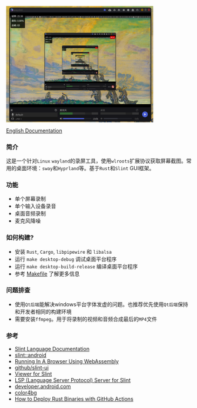 <div style="display: flex">
    <img src="./screenshot/1-cn.png" width="400"/>
</div>

[English Documentation](./README.md)

### 简介
这是一个针对`Linux` `wayland`的录屏工具，使用`wlroots`扩展协议获取屏幕截图。常用的桌面环境：`sway`和`Hyprland`等。基于`Rust`和`Slint` GUI框架。

### 功能
- 单个屏幕录制
- 单个输入设备录音
- 桌面音频录制
- 麦克风降噪

### 如何构建?
- 安装 `Rust`, `Cargo`, `libpipewire` 和 `libalsa`
- 运行 `make desktop-debug` 调试桌面平台程序
- 运行 `make desktop-build-release` 编译桌面平台程序
- 参考 [Makefile](./Makefile) 了解更多信息

### 问题排查
- 使用`Qt后端`能解决windows平台字体发虚的问题。也推荐优先使用`Qt后端`保持和开发者相同的构建环境
- 需要安装`ffmpeg`。用于将录制的视频和音频合成最后的`MP4`文件

### 参考
- [Slint Language Documentation](https://slint-ui.com/releases/1.0.0/docs/slint/)
- [slint::android](https://snapshots.slint.dev/master/docs/rust/slint/android/#building-and-deploying)
- [Running In A Browser Using WebAssembly](https://releases.slint.dev/1.7.0/docs/slint/src/quickstart/running_in_a_browser)
- [github/slint-ui](https://github.com/slint-ui/slint)
- [Viewer for Slint](https://github.com/slint-ui/slint/tree/master/tools/viewer)
- [LSP (Language Server Protocol) Server for Slint](https://github.com/slint-ui/slint/tree/master/tools/lsp)
- [developer.android.com](https://developer.android.com/guide)
- [color4bg](https://www.color4bg.com/zh-hans/)
- [How to Deploy Rust Binaries with GitHub Actions](https://dzfrias.dev/blog/deploy-rust-cross-platform-github-actions/)
